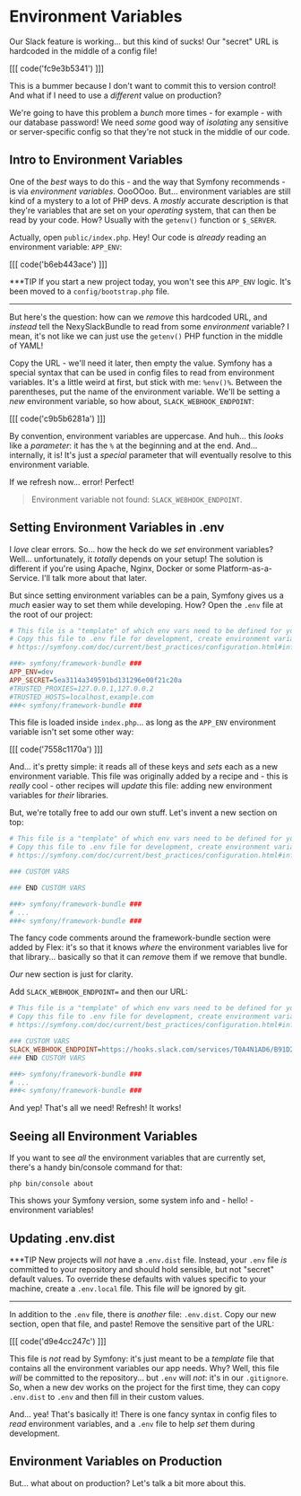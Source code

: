 # Environment Variables

Our Slack feature is working... but this kind of sucks! Our "secret" URL is hardcoded
in the middle of a config file!

[[[ code('fc9e3b5341') ]]]

This is a bummer because I don't want to commit this to version control! And what if I
need to use a *different* value on production?

We're going to have this problem a *bunch* more times - for example - with our database
password! We need *some* good way of *isolating* any sensitive or server-specific
config so that they're not stuck in the middle of our code.

## Intro to Environment Variables

One of the *best* ways to do this - and the way that Symfony recommends - is via
*environment variables*. OooOOoo. But... environment variables are still kind of
a mystery to a lot of PHP devs. A *mostly* accurate description is that they're
variables that are set on your *operating* system, that can then be read by your
code. How? Usually with the `getenv()` function or `$_SERVER`.

Actually, open `public/index.php`. Hey! Our code is *already* reading an environment
variable: `APP_ENV`:

[[[ code('b6eb443ace') ]]]

***TIP
If you start a new project today, you won't see this `APP_ENV` logic. It's
been moved to a `config/bootstrap.php` file.
***

But here's the question: how can we *remove* this hardcoded URL, and *instead* tell
the NexySlackBundle to read from some *environment* variable? I mean, it's not like
we can just use the `getenv()` PHP function in the middle of YAML!

Copy the URL - we'll need it later, then empty the value. Symfony has a special syntax
that can be used in config files to read from environment variables. It's a little
weird at first, but stick with me: `%env()%`. Between the parentheses, put the name
of the environment variable. We'll be setting a *new* environment variable, so how
about, `SLACK_WEBHOOK_ENDPOINT`:

[[[ code('c9b5b6281a') ]]]

By convention, environment variables are uppercase. And huh... this *looks* like
a *parameter*: it has the `%` at the beginning and at the end. And... internally,
it is! It's just a *special* parameter that will eventually resolve to this environment
variable.

If we refresh now... error! Perfect!

> Environment variable not found: `SLACK_WEBHOOK_ENDPOINT`.

## Setting Environment Variables in .env

I *love* clear errors. So... how the heck do we *set* environment variables? Well...
unfortunately, it *totally* depends on your setup! The solution is different if
you're using Apache, Nginx, Docker or some Platform-as-a-Service. I'll talk more
about that later.

But since setting environment variables can be a pain, Symfony gives us a *much*
easier way to set them while developing. How? Open the `.env` file at the root of
our project:

```ini
# This file is a "template" of which env vars need to be defined for your application
# Copy this file to .env file for development, create environment variables when deploying to production
# https://symfony.com/doc/current/best_practices/configuration.html#infrastructure-related-configuration

###> symfony/framework-bundle ###
APP_ENV=dev
APP_SECRET=5ea3114a349591bd131296e00f21c20a
#TRUSTED_PROXIES=127.0.0.1,127.0.0.2
#TRUSTED_HOSTS=localhost,example.com
###< symfony/framework-bundle ###
```

This file is loaded inside `index.php`... as long as the `APP_ENV` environment variable
isn't set some other way:

[[[ code('7558c1170a') ]]]

And... it's pretty simple: it reads all of these keys and *sets* each as a new
environment variable. This file was originally added by a recipe and - this is
*really* cool - other recipes will *update* this file: adding new environment variables
for *their* libraries.

But, we're totally free to add our own stuff. Let's invent a new section on top:

```ini
# This file is a "template" of which env vars need to be defined for your application
# Copy this file to .env file for development, create environment variables when deploying to production
# https://symfony.com/doc/current/best_practices/configuration.html#infrastructure-related-configuration

### CUSTOM VARS

### END CUSTOM VARS

###> symfony/framework-bundle ###
# ...
###< symfony/framework-bundle ###
```

The fancy code comments around the framework-bundle section were added by Flex:
it's so that it knows *where* the environment variables live for that library...
basically so that it can *remove* them if we remove that bundle.

*Our* new section is just for clarity.

Add `SLACK_WEBHOOK_ENDPOINT=` and then our URL:


```ini
# This file is a "template" of which env vars need to be defined for your application
# Copy this file to .env file for development, create environment variables when deploying to production
# https://symfony.com/doc/current/best_practices/configuration.html#infrastructure-related-configuration

### CUSTOM VARS
SLACK_WEBHOOK_ENDPOINT=https://hooks.slack.com/services/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
### END CUSTOM VARS

###> symfony/framework-bundle ###
# ...
###< symfony/framework-bundle ###
```

And yep! That's all we need! Refresh! It works!

## Seeing all Environment Variables

If you want to see *all* the environment variables that are currently set, there's
a handy bin/console command for that:

```terminal
php bin/console about
```

This shows your Symfony version, some system info and - hello! - environment variables!

## Updating .env.dist

***TIP
New projects will *not* have a `.env.dist` file. Instead, your `.env` file *is* committed
to your repository and should hold sensible, but not "secret" default values. To override
these defaults with values specific to your machine, create a `.env.local` file. This
file *will* be ignored by git.
***

In addition to the `.env` file, there is *another* file: `.env.dist`. Copy our new
section, open that file, and paste! Remove the sensitive part of the URL:

[[[ code('d9e4cc247c') ]]]

This file is *not* read by Symfony: it's just meant to be a *template* file that
contains all the environment variables our app needs. Why? Well, this file *will* be
committed to the repository... but `.env` will *not*: it's in our `.gitignore`. So,
when a new dev works on the project for the first time, they can copy `.env.dist`
to `.env` and then fill in their custom values.

And... yea! That's basically it! There is one fancy syntax in config files to *read*
environment variables, and a `.env` file to help *set* them during development.

## Environment Variables on Production

But... what about on production? Let's talk a bit more about this.
